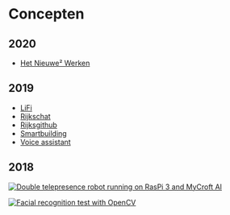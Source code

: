 # Concepten

## 2020
* [Het Nieuwe² Werken](https://hnnw.nl)

## 2019
* [LiFi](/concepten/lifi/README.md "LiFi")
* [Rijkschat](/concepten/rijkschat/README.md "Rijkcchat")
* [Rijksgithub](/concepten/rijksgithub/README.md "Rijksgithub")
* [Smartbuilding](/concepten/smartbuidling/README.md "Smart building")
* [Voice assistant](/concepten/voice-assistant/README.md "Voice assistant")


## 2018
[![Double telepresence robot running on RasPi 3 and MyCroft AI ](https://img.youtube.com/vi/a_iK5nGr4y4/0.jpg)](https//www.youtube.com/watch?v=a_iK5nGr4y4 "Double telepresence robot running on RasPi 3 and MyCroft AI ")

[![Facial recognition test with OpenCV](https//img.youtube.com/vi/d4_TjZ5wRGg/0.jpg)](https//www.youtube.com/watch?v=d4_TjZ5wRGg "Facial recognition test with OpenCV")
